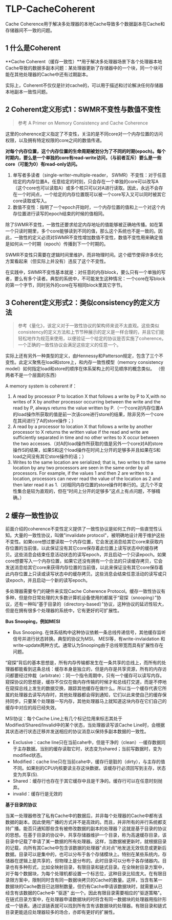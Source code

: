 ﻿# TLP-CacheCoherent

Cache Coherence用于解决多处理器的本地Cache导致多个数据副本在Cache和存储器间不一致的问题。

## 1 什么是Coherent ##

**Cache Coherent（缓存一致性）**用于解决多处理器场景下各个处理器本地Cache导致的数据多副本问题：某处理器更新了存储器中的一个块，同一个块可能在其他处理器的Cache中还有过期副本。

实际上，Coherent不仅仅是针对cache的，可以用于描述和讨论解决任何存储器本地副本一致性问题。

## 2 Coherent定义形式1：SWMR不变性与数值不变性 ##

> 参考 A Primer on Memory Consistency and Cache Coherence

这里的coherence定义指定了不变性，关注的是不同core对一个内存位置的访问权限，以及拥有特定权限的core之间的数值传递。

**对每个内存位置，这个内存位置的生命周期被划分为了不同的时期(epoch)。每个时期内，要么是一个单独的core有read-write访问，（与前者互斥）要么是一些core（可能为0）有read-only访问。**

1. 单写者多读者（single-writer–multiple-reader， SWMR）不变性：对于任意给定的内存位置A，任意给定的时刻，只会存在一个单独的core可以改写A（这个core也可以读取A）或多个核只可以对A进行读取。因此，永远不会存在一个时间点，一个给定的内存位置既可以被一个core写入又可以同时被其它core读取或写入。
2. 数值不变性：指明了一个epoch开始时，一个内存位置的值和上一个对这个内存位置进行读写的epoch结束的时候的值相同。

除了SWMR不变性，一致性还要求给定内存地址的值能够被正确地传播。如在第一个只读时期里，多个core能够读到不同的值，那么这个系统也不是一致的。因此，一致性的定义必须对SWMR不变性增加数值不变性，数值不变性用来确定值是如何从一个时期（epoch）传播到下一个时期的。

SWMR不变性只需要在逻辑时间里维护，而非物理时间。这个细节使得许多优化方案看起来（但实际上并没有）违反了这个不变性。

在实践中，SWMR不变性基本就是：对任意的内存block，要么只有一个单独的写者，要么有多个读者。典型的系统中，不可能发生这种情况：一个core在写block的第一个字节，同时另外的core在写相同block里其它字节。

## 3 Coherent定义形式2：类似consistency的定义方法 ##

> 参考《量化》，该定义对于一致性协议的架构师来说不太直观。这些类似consistency的定义方法和上节节种展示的定义是一样合理的，并且它们能轻松地作为规范来使用，以便验证一个给定的协议是否实施了coherence。一个正确的一致性协议会满足这些定义的任意一个。

实际上还有另外一种类型的定义，由Hennessy和Patterson规定，包含了三个不变性。此定义聚焦在load和store上，和内存一致性模型（memory consistency model）如何指定load和store的顺序在体系架构上的可见顺序的概念类似。 （但两者不是一个层面的东西）

A memory system is coherent if：

1. A read by processor P to location X that follows a write by P to X,with no writes of X by another processor occurring between the write and the read by P, always returns the value written by P.（一个core对内存位置A的load操作所获取的值是前一次该core进行store的结果，除非另外一个core在其间进行了A的store操作；）
2. A read by a processor to location X that follows a write by another processor to X returns the written value if the read and write are sufficiently separated in time and no other writes to X occur between the two accesses.（对A的load操作所获取的值是另外一个core对A的store操作S的结果，如果S和这个load操作在时间上分开的足够多并且如果在S和load之间没有其它store操作的话；）
3. Writes to the same location are serialized; that is, two writes to the same location by any two processors are seen in the same order by all processors. For example, if the values 1 and then 2 are written to a location, processors can never read the value of the location as 2 and then later read it as 1.（对相同内存位置的store操作时串行的。这几个不变性集合是较为直观的，但在“时间上分开的足够多”这点上有点问题，不够精确。）

## 2 缓存一致性协议 ##

前面介绍的coherence不变性定义提供了一致性协议是如何工作的一些直觉性认知。大量的一致性协议，叫做"invalidate protocol"，被明确地设计用于维护这些不变性。如果core想过要读取一个内存位置，它会发送消息给其它core来获取内存位置的当前值，以此保证没有其它core保存着此位置上读写状态中的缓存拷贝。这些消息会结束任意活动状态的读写epoch，并且启动一个只读epoch。如果core想要写入一个内存位置，如果它还没有拥有一个合法的只读缓存拷贝，它会发送消息给其它core来获得内存位置的当前值，以此来保证没有其它core保存着此内存位置上只读或读写状态中的缓存拷贝。这些消息会结束任意活动的读写或只读epoch，并且启动一个新的读写epoch。

多处理器需要专门的硬件来实现Cache Coherence Protocol。缓存一致性协议有多种，但是你日常处理的大多数计算机设备使用的都属于“窥探（snooping）”协议，还有一种叫“基于目录的（directory-based）”协议，这种协议的延迟性较大，但是在拥有很多个处理器的系统中，它有更好的可扩展性。

**Bus Snooping，例如MESI**

*  Bus Snooping. 在体系结构中这种协议依赖一条总线传递信号，其他缓存监听信号并进行状态转换。典型的协议为MSI， MESI等，有write-invlaidation 和 write-update两种方式。通常认为Snooping由于总线带宽而具有扩展性存在问题。

“窥探”背后的基本思想是，所有内存传输都发生在一条共享的总线上，而所有的处理器都能看到这条总线：缓存本身是独立的，但是内存是共享资源，所有的内存访问都要经过仲裁（arbitrate）：同一个指令周期中，只有一个缓存可以读写内存。窥探协议的思想是，缓存不仅仅在做内存传输的时候才和总线打交道，而是不停地在窥探总线上发生的数据交换，跟踪其他缓存在做什么。所以当一个缓存代表它所属的处理器去读写内存时，其他处理器都会得到通知，它们以此来使自己的缓存保持同步。只要某个处理器一写内存，其他处理器马上就知道这块内存在它们自己的缓存中对应的段已经失效。

MSI协议：每个Cache Line上有几个标记位用来标志其处于Modified/Shared/Invalid中的某个状态，当处理器读写该Cache Line时，会根据其状态进行状态迁移并发送相应的协议消息以保持多副本数据的一致性。

* Exclusive：cache line只在当前cahe中，但是干净的（clean）--缓存数据同于主存数据。当别的缓存读取它时，状态变为shared；当前写数据时，变为modified状态。
* Modified：cache line只在当前cahe中，缓存行是脏的（dirty），与主存的值不同。如果别的CPU内核要读主存这块数据，该缓存行必须回写到主存，状态变为共享(S).
* Shared：缓存行也存在于其它缓存中且是干净的。缓存行可以在任意时刻抛弃。
* invalid：缓存行是无效的

**基于目录的协议**

当某一处理器修改了私有Cache中的数据后，并非每个处理器的Cache中都有该数据的副本。因此使用广播的方式并不是高效的。而且，并非所有的并行系统都支持广播。能否只通知那些含有被修改数据的副本的处理器？这就是基于目录的协议的思想。在基于目录的协议中，共享存储器维护一个目录，称为高速缓存目录，该目录中记载了申请了某一数据的所有处理器。这样，当数据被更新时，就根据目录的记载，向所有其Cache中包含该数据的处理器"点对点"地发送无效信息或更新后数据。目录可以是集中的，也可以分布于各个存储模块上。特别在某些系统内，存储器在逻辑上是共享的，但物理上是分布的。此时目录可以分布于各存储器内。目录也有多种形式，比如全映射目录，有限目录和链式目录。在全映射目录方案中，对于每个数据块，为每个处理机都设置一个标志位，这种目录比较庞大。在有限目录限方案中，限制同时含有同一数据块拷贝的Cache的数量。这样，当含有某一数据块的Cache数目已达限制数量，但仍有Cache申请该数据块时，就需要从已经含有该数据的Cache中 "驱逐" 出一个。因此有限目录需要相应的"驱逐策略"。在链式目录方案中，在处理器申请数据块的时将含有同一数据块的处理器用指针形成一个链表。通过该链表就可以找到所有含有该数据块的处理器。有限目录和链式目录更能适应处理器较多的场合，亦即有更好的扩展性。 
